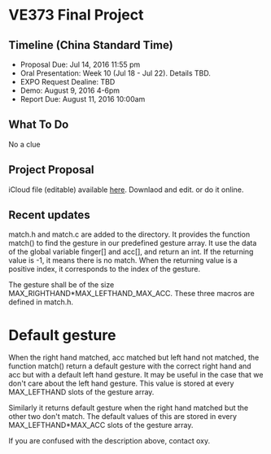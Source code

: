 # VE373 Final Project

## Timeline (China Standard Time)
- Proposal Due: Jul 14, 2016 11:55 pm
- Oral Presentation: Week 10 (Jul 18 - Jul 22). Details TBD.
- EXPO Request Dealine: TBD
- Demo: August 9, 2016 4-6pm
- Report Due: August 11, 2016 10:00am

## What To Do
No a clue

## Project Proposal
iCloud file (editable) available [here](https://www.icloud.com/pages/0nvWnvRyGr6aDJrzHsiBj8M_Q#VE373_Proposal). Downlaod and edit. or do it online. 

## Recent updates
match.h and match.c are added to the directory. It provides the function match() to find the gesture in our predefined gesture array. It use the data of the global variable finger[] and acc[], and return an int. If the returning value is -1, it means there is no match. When the returning value is a positive index, it corresponds to the index of the gesture.

The gesture shall be of the size MAX_RIGHTHAND*MAX_LEFTHAND_MAX_ACC. These three macros are defined in match.h. 

# Default gesture
When the right hand matched, acc matched but left hand not matched, the function match() return a default gesture with the correct right hand and acc but with a default left hand gesture. It may be useful in the case that we don't care about the left hand gesture. This value is stored at every MAX_LEFTHAND slots of the gesture array. 

Similarly it returns default gesture when the right hand matched but the other two don't match. The default values of this are stored in every MAX_LEFTHAND*MAX_ACC slots of the gesture array.

If you are confused with the description above, contact oxy.


